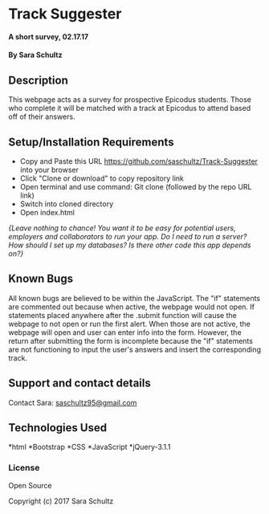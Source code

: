 # Track Suggester

#### A short survey, 02.17.17

#### By Sara Schultz

## Description

This webpage acts as a survey for prospective Epicodus students. Those who complete it will be matched with a track at Epicodus to attend based off of their answers.

## Setup/Installation Requirements

* Copy and Paste this URL https://github.com/saschultz/Track-Suggester into your browser
* Click "Clone or download" to copy repository link
* Open terminal and use command: Git clone (followed by the repo URL link)
* Switch into cloned directory
* Open index.html

_{Leave nothing to chance! You want it to be easy for potential users, employers and collaborators to run your app. Do I need to run a server? How should I set up my databases? Is there other code this app depends on?}_

## Known Bugs

All known bugs are believed to be within the JavaScript. The "if" statements are commented out because when active, the webpage would not open. If statements placed anywhere after the .submit function will cause the webpage to not open or run the first alert. When those are not active, the webpage will open and user can enter info into the form. However, the return after submitting the form is incomplete because the "if" statements are not functioning to input the user's answers and insert the corresponding track.

## Support and contact details

Contact Sara: saschultz95@gmail.com

## Technologies Used

*html
*Bootstrap
*CSS
*JavaScript
*jQuery-3.1.1

### License

Open Source

Copyright (c) 2017 Sara Schultz
